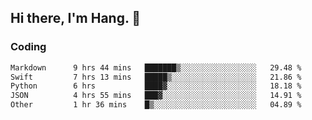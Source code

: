 ## Hi there, I'm Hang. 👋

### Coding

<!--START_SECTION:waka-->

```txt
Markdown      9 hrs 44 mins   ███████▒░░░░░░░░░░░░░░░░░   29.48 %
Swift         7 hrs 13 mins   █████▒░░░░░░░░░░░░░░░░░░░   21.86 %
Python        6 hrs           ████▓░░░░░░░░░░░░░░░░░░░░   18.18 %
JSON          4 hrs 55 mins   ███▓░░░░░░░░░░░░░░░░░░░░░   14.91 %
Other         1 hr 36 mins    █▒░░░░░░░░░░░░░░░░░░░░░░░   04.89 %
```

<!--END_SECTION:waka-->
